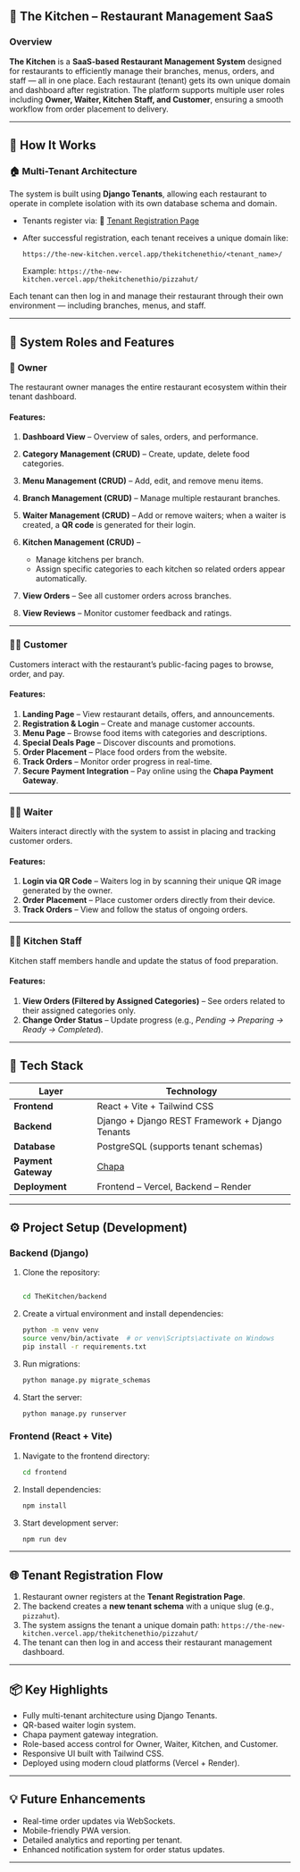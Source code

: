

## 🍴 The Kitchen – Restaurant Management SaaS

### Overview

**The Kitchen** is a **SaaS-based Restaurant Management System** designed for restaurants to efficiently manage their branches, menus, orders, and staff — all in one place.
Each restaurant (tenant) gets its own unique domain and dashboard after registration. The platform supports multiple user roles including **Owner, Waiter, Kitchen Staff, and Customer**, ensuring a smooth workflow from order placement to delivery.

---

## 🚀 How It Works

### 🏠 Multi-Tenant Architecture

The system is built using **Django Tenants**, allowing each restaurant to operate in complete isolation with its own database schema and domain.

* Tenants register via:
  🔗 [Tenant Registration Page](https://the-new-kitchen.vercel.app/thekitchenethio/tenant_registeration)

* After successful registration, each tenant receives a unique domain like:

  ```
  https://the-new-kitchen.vercel.app/thekitchenethio/<tenant_name>/
  ```

  Example:
  `https://the-new-kitchen.vercel.app/thekitchenethio/pizzahut/`

Each tenant can then log in and manage their restaurant through their own environment — including branches, menus, and staff.

---

## 👥 System Roles and Features

### 👑 **Owner**

The restaurant owner manages the entire restaurant ecosystem within their tenant dashboard.

#### Features:

1. **Dashboard View** – Overview of sales, orders, and performance.
2. **Category Management (CRUD)** – Create, update, delete food categories.
3. **Menu Management (CRUD)** – Add, edit, and remove menu items.
4. **Branch Management (CRUD)** – Manage multiple restaurant branches.
5. **Waiter Management (CRUD)** – Add or remove waiters; when a waiter is created, a **QR code** is generated for their login.
6. **Kitchen Management (CRUD)** –

   * Manage kitchens per branch.
   * Assign specific categories to each kitchen so related orders appear automatically.
7. **View Orders** – See all customer orders across branches.
8. **View Reviews** – Monitor customer feedback and ratings.

---

### 🧑‍💻 **Customer**

Customers interact with the restaurant’s public-facing pages to browse, order, and pay.

#### Features:

1. **Landing Page** – View restaurant details, offers, and announcements.
2. **Registration & Login** – Create and manage customer accounts.
3. **Menu Page** – Browse food items with categories and descriptions.
4. **Special Deals Page** – Discover discounts and promotions.
5. **Order Placement** – Place food orders from the website.
6. **Track Orders** – Monitor order progress in real-time.
7. **Secure Payment Integration** – Pay online using the **Chapa Payment Gateway**.

---

### 🧍‍♂️ **Waiter**

Waiters interact directly with the system to assist in placing and tracking customer orders.

#### Features:

1. **Login via QR Code** – Waiters log in by scanning their unique QR image generated by the owner.
2. **Order Placement** – Place customer orders directly from their device.
3. **Track Orders** – View and follow the status of ongoing orders.

---

### 👨‍🍳 **Kitchen Staff**

Kitchen staff members handle and update the status of food preparation.

#### Features:

1. **View Orders (Filtered by Assigned Categories)** – See orders related to their assigned categories only.
2. **Change Order Status** – Update progress (e.g., *Pending → Preparing → Ready → Completed*).

---

## 🧩 Tech Stack

| Layer               | Technology                                      |
| ------------------- | ----------------------------------------------- |
| **Frontend**        | React + Vite + Tailwind CSS                     |
| **Backend**         | Django + Django REST Framework + Django Tenants |
| **Database**        | PostgreSQL (supports tenant schemas)            |
| **Payment Gateway** | [Chapa](https://chapa.co/)                      |
| **Deployment**      | Frontend – Vercel, Backend – Render             |

---

## ⚙️ Project Setup (Development)

### Backend (Django)

1. Clone the repository:

   ```bash
   
   cd TheKitchen/backend
   ```
2. Create a virtual environment and install dependencies:

   ```bash
   python -m venv venv
   source venv/bin/activate  # or venv\Scripts\activate on Windows
   pip install -r requirements.txt
   ```
3. Run migrations:

   ```bash
   python manage.py migrate_schemas
   ```
4. Start the server:

   ```bash
   python manage.py runserver
   ```

### Frontend (React + Vite)

1. Navigate to the frontend directory:

   ```bash
   cd frontend
   ```
2. Install dependencies:

   ```bash
   npm install
   ```
3. Start development server:

   ```bash
   npm run dev
   ```

---

## 🌐 Tenant Registration Flow

1. Restaurant owner registers at the **Tenant Registration Page**.
2. The backend creates a **new tenant schema** with a unique slug (e.g., `pizzahut`).
3. The system assigns the tenant a unique domain path:
   `https://the-new-kitchen.vercel.app/thekitchenethio/pizzahut/`
4. The tenant can then log in and access their restaurant management dashboard.

---

## 📦 Key Highlights

* Fully multi-tenant architecture using Django Tenants.
* QR-based waiter login system.
* Chapa payment gateway integration.
* Role-based access control for Owner, Waiter, Kitchen, and Customer.
* Responsive UI built with Tailwind CSS.
* Deployed using modern cloud platforms (Vercel + Render).

---


## 💡 Future Enhancements

* Real-time order updates via WebSockets.
* Mobile-friendly PWA version.
* Detailed analytics and reporting per tenant.
* Enhanced notification system for order status updates.

---

